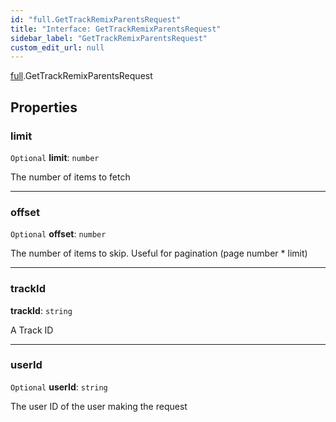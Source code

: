 ```yaml
---
id: "full.GetTrackRemixParentsRequest"
title: "Interface: GetTrackRemixParentsRequest"
sidebar_label: "GetTrackRemixParentsRequest"
custom_edit_url: null
---
```


[full](../namespaces/full.md).GetTrackRemixParentsRequest

## Properties

### limit

 `Optional` **limit**: `number`

The number of items to fetch

___

### offset

 `Optional` **offset**: `number`

The number of items to skip. Useful for pagination (page number * limit)

___

### trackId

 **trackId**: `string`

A Track ID

___

### userId

 `Optional` **userId**: `string`

The user ID of the user making the request
